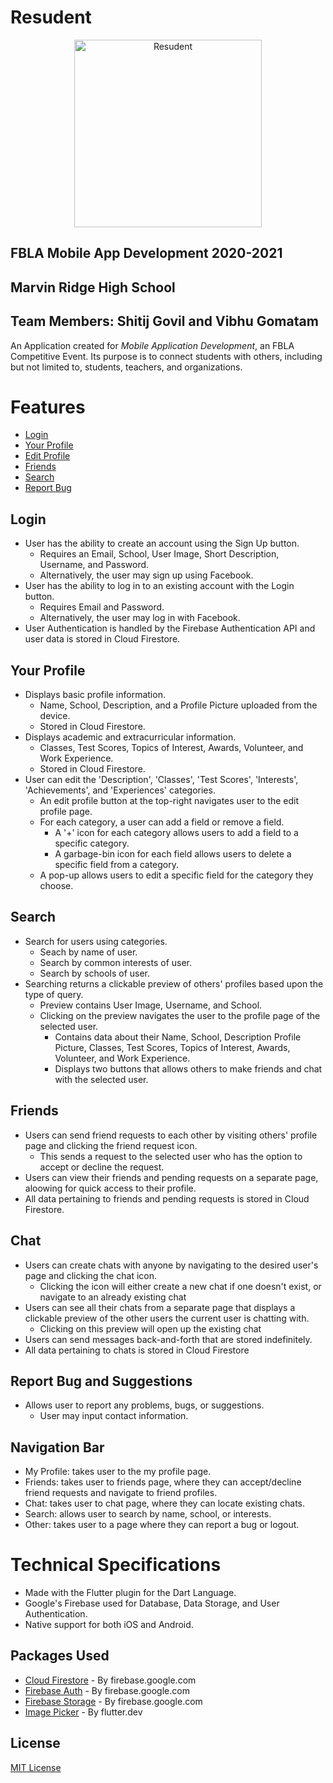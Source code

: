 # Resudent
<p align="center">
<img src="https://user-images.githubusercontent.com/54728068/103335903-82587980-4a44-11eb-9919-cc75da9d6160.png" alt="Resudent" width=300>
</p>

## FBLA Mobile App Development 2020-2021
## Marvin Ridge High School
## Team Members: Shitij Govil and Vibhu Gomatam

An Application created for _Mobile Application Development_, an FBLA Competitive Event. Its purpose is to connect students with others, including but not limited to, students, teachers, and organizations.


# Features
- [Login](#Login)
- [Your Profile](#Your-Profile)
- [Edit Profile](#Edit-Profile)
- [Friends](#Friends)
- [Search](#Search)
- [Report Bug](#Report-Bug)

    
## Login
- User has the ability to create an account using the Sign Up button. 
    * Requires an Email, School, User Image, Short Description, Username, and Password.
    * Alternatively, the user may sign up using Facebook.
- User has the ability to log in to an existing account with the Login button.
    * Requires Email and Password.
    * Alternatively, the user may log in with Facebook.
- User Authentication is handled by the Firebase Authentication API and user data is stored in Cloud Firestore.
## Your Profile
- Displays basic profile information. 
    * Name, School, Description, and a Profile Picture uploaded from the device.
    * Stored in Cloud Firestore.
- Displays academic and extracurricular information.
    * Classes, Test Scores, Topics of Interest, Awards, Volunteer, and Work Experience.
    * Stored in Cloud Firestore.
- User can edit the 'Description', 'Classes', 'Test Scores', 'Interests', 'Achievements', and 'Experiences' categories.
    * An edit profile button at the top-right navigates user to the edit profile page.
    * For each category, a user can add a field or remove a field.
        * A '+' icon for each category allows users to add a field to a specific category.
        * A garbage-bin icon for each field allows users to delete a specific field from a category.
    * A pop-up allows users to edit a specific field for the category they choose.
## Search
- Search for users using categories. 
    * Seach by name of user.
    * Search by common interests of user.
    * Search by schools of user.
- Searching returns a clickable preview of others' profiles based upon the type of query.
    * Preview contains User Image, Username, and School.
    * Clicking on the preview navigates the user to the profile page of the selected user.
        * Contains data about their Name, School, Description Profile Picture, Classes, Test Scores, Topics of Interest, Awards, Volunteer, and Work Experience.
        * Displays two buttons that allows others to make friends and chat with the selected user.
## Friends
- Users can send friend requests to each other by visiting others' profile page and clicking the friend request icon.
    * This sends a request to the selected user who has the option to accept or decline the request.
- Users can view their friends and pending requests on a separate page, aloowing for quick access to their profile.
- All data pertaining to friends and pending requests is stored in Cloud Firestore.
## Chat
- Users can create chats with anyone by navigating to the desired user's page and clicking the chat icon.
    * Clicking the icon will either create a new chat if one doesn't exist, or navigate to an already existing chat
- Users can see all their chats from a separate page that displays a clickable preview of the other users the current user is chatting with.
    * Clicking on this preview will open up the existing chat
- Users can send messages back-and-forth that are stored indefinitely. 
- All data pertaining to chats is stored in Cloud Firestore
## Report Bug and Suggestions
- Allows user to report any problems, bugs, or suggestions.
    * User may input contact information.
## Navigation Bar
- My Profile: takes user to the my profile page. 
- Friends: takes user to friends page, where they can accept/decline friend requests and navigate to friend profiles.
- Chat: takes user to chat page, where they can locate existing chats.
- Search: allows user to search by name, school, or interests.
- Other: takes user to a page where they can report a bug or logout.

# Technical Specifications
- Made with the Flutter plugin for the Dart Language.
- Google's Firebase used for Database, Data Storage, and User Authentication.
- Native support for both iOS and Android.

## Packages Used
- [Cloud Firestore](https://pub.dev/packages/cloud_firestore) - By firebase.google.com
- [Firebase Auth](https://pub.dev/packages/firebase_auth) - By firebase.google.com
- [Firebase Storage](https://pub.dev/packages/firebase_storage) - By firebase.google.com
- [Image Picker](https://pub.dev/packages/image_picker) - By flutter.dev

## License
[MIT License](https://github.com/horsefeedapples/fbla_app/blob/master/LICENSE) 

